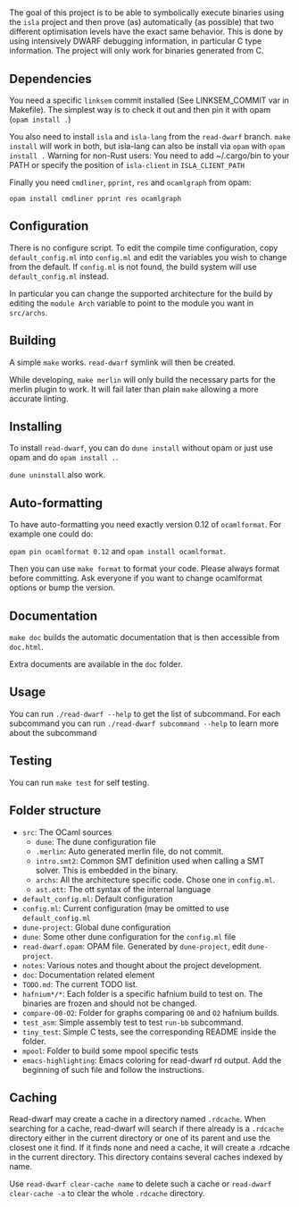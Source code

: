 # <Insert name here>

The goal of this project is to be able to symbolically execute binaries
using the `isla` project and then prove (as) automatically (as possible)
that two different optimisation levels have the exact same behavior.
This is done by using intensively DWARF debugging information, in particular
C type information. The project will only work for binaries generated from C.

## Dependencies

You need a specific `linksem` commit installed (See LINKSEM_COMMIT var in Makefile).
The simplest way is to check it out and then pin it with opam (`opam install .`)

You also need to install `isla` and `isla-lang` from the `read-dwarf` branch.
`make install` will work in both, but isla-lang can also be install via `opam`
with `opam install .`
Warning for non-Rust users: You need to add ~/.cargo/bin to your PATH
or specify the position of `isla-client` in `ISLA_CLIENT_PATH`

Finally you need `cmdliner`, `pprint`, `res` and `ocamlgraph` from opam:

`opam install cmdliner pprint res ocamlgraph`

## Configuration

There is no configure script. To edit the compile time configuration, 
copy `default_config.ml` into `config.ml` and edit the variables you wish
to change from the default. If `config.ml` is not found, the build system
will use `default_config.ml` instead.

In particular you can change the supported architecture for the build by editing 
the `module Arch` variable to point to the module you want in `src/archs`.

## Building

A simple `make` works. `read-dwarf` symlink will then be created.

While developing, `make merlin` will only build the necessary parts for the
merlin plugin to work. It will fail later than plain `make` allowing a more
accurate linting.

## Installing

To install `read-dwarf`, you can do `dune install` without opam or
just use opam and do `opam install .`.

`dune uninstall` also work.

## Auto-formatting

To have auto-formatting you need exactly version 0.12 of `ocamlformat`.
For example one could do:

`opam pin ocamlformat 0.12` and `opam install ocamlformat`.

Then you can use `make format` to format your code.
Please always format before committing.
Ask everyone if you want to change ocamlformat options or bump the version.


## Documentation

`make doc` builds the automatic documentation that is then accessible from `doc.html`.

Extra documents are available in the `doc` folder.

## Usage

You can run `./read-dwarf --help` to get the list of subcommand. For each
subcommand you can run `./read-dwarf subcommand --help` to learn more about
the subcommand

## Testing

You can run `make test` for self testing.

## Folder structure

 - `src`: The OCaml sources
   - `dune`: The dune configuration file
   - `.merlin`: Auto generated merlin file, do not commit.
   - `intro.smt2`: Common SMT definition used when calling a SMT solver.
     This is embedded in the binary.
   - `archs`: All the architecture specific code. Chose one in `config.ml`.
   - `ast.ott`: The ott syntax of the internal language
 - `default_config.ml`: Default configuration
 - `config.ml`: Current configuration (may be omitted to use `default_config.ml`
 - `dune-project`: Global dune configuration
 - `dune`: Some other dune configuration for the `config.ml` file
 - `read-dwarf.opam`: OPAM file. Generated by `dune-project`, edit `dune-project`.
 - `notes`: Various notes and thought about the project development.
 - `doc`: Documentation related element
 - `TODO.md`: The current TODO list.
 - `hafnium*/*`: Each folder is a specific hafnium build to test on.
   The binaries are frozen and should not be changed.
 - `compare-O0-O2`: Folder for graphs comparing `O0` and `O2` hafnium builds.
 - `test_asm`: Simple assembly test to test `run-bb` subcommand.
 - `tiny_test`: Simple C tests, see the corresponding README inside the folder.
 - `mpool`: Folder to build some mpool specific tests
 - `emacs-highlighting`: Emacs coloring for read-dwarf rd output.
   Add the beginning of such file and follow the instructions.

## Caching

Read-dwarf may create a cache in a directory named `.rdcache`. When searching for a cache,
read-dwarf will search if there already is a `.rdcache` directory either in the current
directory or one of its parent and use the closest one it find. If it finds none and need
a cache, it will create a .rdcache in the current directory. This directory contains several
caches indexed by name.

Use `read-dwarf clear-cache name` to delete such a cache or
`read-dwarf clear-cache -a` to clear the whole `.rdcache` directory.
